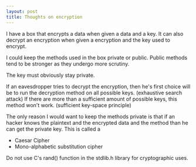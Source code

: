 ```yaml
---
layout: post
title: Thoughts on encryption
---
```

I have a box that encrypts a data when given a data and a key. It can also decrypt an encryption when given a encryption and the key used to encrypt.

I could keep the methods used in the box private or public. Public methods tend to be stronger as they undergo more scrutiny.

The key must obviously stay private.

If an eavesdropper tries to decrypt the encryption, then he's first choice will be to  run the decryption method on all possible keys. (exhaustive search attack) If there are more than a sufficient amount of possible keys, this method won't work. (sufficient key-space principle)

The only reason I would want to keep the methods private is that if an hacker knows the plaintext and the encrypted data and the method than he can get the private key. This is called a 

 - Caesar Cipher
 - Mono-alphabetic substitution cipher

Do not use C's rand() function in the stdlib.h library for cryptographic uses.
<!--stackedit_data:
eyJoaXN0b3J5IjpbLTg2OTcxNTM5NCwtMTYxNzc4ODQ5MCwtMT
AwNzYxMjgxMywxNzY3OTEwMTE1LDEzMzQ0NzYyMjEsLTIwMTM2
MDM4OTIsNTM2OTk4Mzg0XX0=
-->